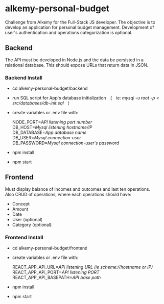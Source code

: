 # alkemy-personal-budget

Challenge from Alkemy for the Full-Stack JS developer. The objective is to develop an application for personal budget management.
Development of user's authentication and operations categorization is optional.

## Backend

The API must be developed in Node.js and the data be persisted in a relational database. This should expose URLs that return data in JSON.

### Backend Install

- cd alkemy-personal-budget/backend
- run SQL script for App's database initialization ( ie: *mysql -u root -p < src/databases/db-init.sql* )
- create variables or .env file with:

    NODE_PORT=*API listening port number*  
    DB_HOST=*Mysql listening hostname/IP*  
    DB_DATABASE=*App database name*  
    DB_USER=*Mysql connection-user*  
    DB_PASSWORD=*Mysql connection-user's password*  

- npm install
- npm start

## Frontend

Must display balance of incomes and outcomes and last ten operations. Also CRUD of operations, where each operations should have:

- Concept
- Amount
- Date
- User (optional)
- Category (optional)

### Frontend Install

- cd alkemy-personal-budget/frontend
- create variables or .env file with:

    REACT_APP_API_URL=*API listening URL (ie scheme://hostname or IP)*  
    REACT_APP_API_PORT=*API listening PORT*  
    REACT_APP_API_BASEPATH=*API base path*  

- npm install
- npm start
